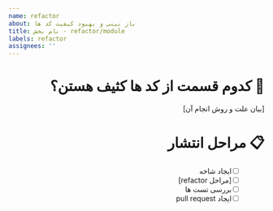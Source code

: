 ```yaml
---
name: refactor
about: باز بینی و بهبود کیفیت کد ها
title: نام بخش - refactor/module
labels: refactor
assignees: ''
---
```


<div dir="rtl">

# &rlm;🧼 کدوم قسمت از کد ها کثیف هستن؟

[بیان علت و روش انجام آن]

# &rlm;📋 مراحل انتشار

- [ ] &emsp;&ensp; ایجاد شاخه
- [ ] &emsp;&ensp; [مراحل refactor]
- [ ] &emsp;&ensp; بررسی تست ها
- [ ] &emsp;&ensp; ایجاد pull request

</div>
